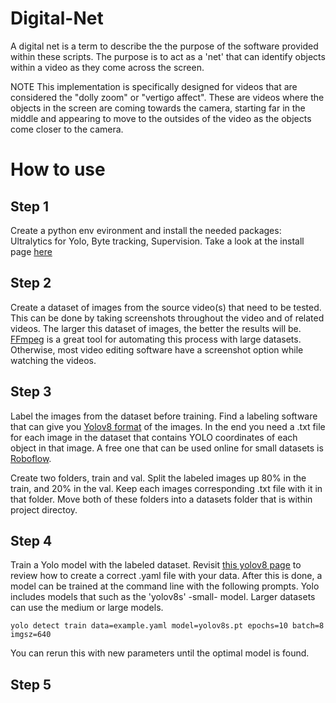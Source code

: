 # Digital-Net
A digital net is a term to describe the the purpose of the software provided within these scripts. The purpose is to act as a 'net' that can identify objects within a video as they come across the screen.

NOTE
This implementation is specifically designed for videos that are considered the "dolly zoom" or "vertigo affect". These are videos where the objects in the screen are coming towards the camera, starting far in the middle and appearing to move to the outsides of the video as the objects come closer to the camera.


# How to use

## Step 1
Create a python env evironment and install the needed packages: Ultralytics for Yolo, Byte tracking, Supervision.
Take a look at the install page [here](Install)

## Step 2
Create a dataset of images from the source video(s) that need to be tested.
    This can be done by taking screenshots throughout the video and of related videos. The larger this dataset of images, the better the results will be. 
    [FFmpeg](https://github.com/FFmpeg/FFmpeg) is a great tool for automating this process with large datasets. Otherwise, most video editing software have a screenshot option while watching the videos.

## Step 3
Label the images from the dataset before training. Find a labeling software that can give you [Yolov8 format](https://docs.ultralytics.com/datasets/detect/#ultralytics-yolo-format) of the images. In the end you need a .txt file for each image in the dataset that contains YOLO coordinates of each object in that image.
A free one that can be used online for small datasets is [Roboflow](roboflow.com).

Create two folders, train and val. Split the labeled images up 80% in the train, and 20% in the val. Keep each images corresponding .txt file with it in that folder. Move both of these folders into a datasets folder that is within project directoy.

## Step 4 
Train a Yolo model with the labeled dataset. 
Revisit [this yolov8 page](https://docs.ultralytics.com/datasets/detect/#ultralytics-yolo-format) to review how to create a correct .yaml file with your data. After this is done, a model can be trained at the command line with the following prompts. Yolo includes models that such as the 'yolov8s' -small- model. Larger datasets can use the medium or large models.

`yolo detect train data=example.yaml model=yolov8s.pt epochs=10 batch=8 imgsz=640`

You can rerun this with new parameters until the optimal model is found.

## Step 5




